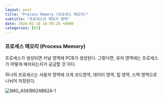 ```yaml
---
layout: post
title: "Process Memory (프로세스 메모리)"
subtitle: "프로세스의 메모리 영역"
date: 2024-01-18 16:59:24 +0900
categories: [OS]
---
```

### 프로세스 메모리 (Process Memory)

프로세스가 생성되면 커널 영역에 PCB가 생성된다. 그렇다면, 유저 영역에는 프로세스가 어떻게 배치되는지가 궁금할 것 이다.

하나의 프로세스는 사용자 영역에 크게 코드영역, 데이터 영역, 힙 영역, 스택 영역으로 나뉘어 저장된다.

![IMG_A581B62AB62A-1](https://github.com/shp7408/shp7408.github.io/assets/62336151/176232f7-f2fe-40b1-9e38-c554f31846c3)

